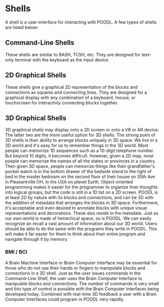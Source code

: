 # Shells
A shell is a user-interface for interacting with POODL. A few types of shells are listed below:

## Command-Line Shells
These shells are similar to BASH, TCSH, etc. They are designed for text-only terminal with the keyboard as the input device.

## 2D Graphical Shells
These shells give a graphical 2D representation of the blocks and connections as squares and connecting lines. They are designed for a graphical display with any combination of a keyboard, mouse, or touchscreen for interactivly connecting blocks together.

## 3D Graphical Shells
3D graphical shells may display onto a 2D screen or onto a VR or AR device. The latter two are the more useful option for 3D shells. The strong point of 3D shells is their ability to arrange blocks uniquely in 3D space. We live in a 3D world and it's easy for us to remember things in the 3D world. Most people can memorize 1D sequences such as a 10-digit telephone number. But beyond 10 digits, it becomes difficult. However, given a 2D map, most poeple can memorize the names of all the states or provinces in a country. Then given 3D space, people can memorize things like their grandfather's pocket watch is in the bottom drawer of the bedside stand to the right of bed in the master bedroom on the second floor of their house on 35th Ave in Pleasantville OH, in the USA on planet Earth. Object-oriented programming makes it easier for the programmer to organize their thooghts into logical groups, but the code is still in a 1D list on a 2D screen. POODL is at least 2D by nature with its blocks and connections, and can be 3D with the addition of metadata that arranges the blocks in 3D space. Furthermore, it's acceptable and even desired to annotate blocks with unique visual representations and decorations. These also reside in the metadata. Just as our own world is made of heirachical space, so is POODL. We can easily recognize an recall a vast amount of information about our 3D world. Users should be able to do the same with the programs they write in POODL. This will make it far easier for them to think about their entire program and navigate through it by memory.

### BMI / BCI
A Brain Machine Interface or Brain Computer Interface may be essential for those who do not use their hands or fingers to manipulate blocks and connections in a 3D shell. Just as the user issues commands in the Command-Line Shell, the user uses the Brain Computer Interface to manipulate blocks and connections. The number of commands is very small and this type of control is possible with the Brain Computer Interfaces being developed today. Combined with real-time 3D feedback a user with a Brain Computer Interfaces could program in POODL very rapidly.